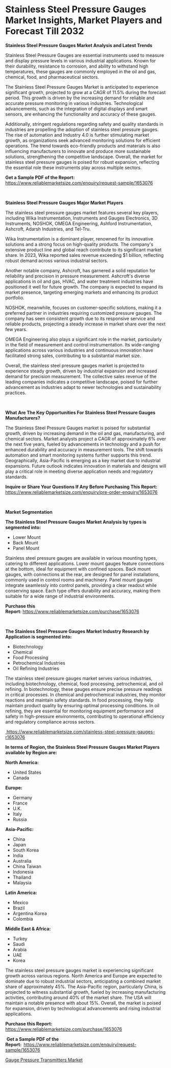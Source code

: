 <p><h1>Stainless Steel Pressure Gauges Market Insights, Market Players and Forecast Till 2032</h1></p><p><strong>Stainless Steel Pressure Gauges Market Analysis and Latest Trends</strong></p>
<p><p>Stainless Steel Pressure Gauges are essential instruments used to measure and display pressure levels in various industrial applications. Known for their durability, resistance to corrosion, and ability to withstand high temperatures, these gauges are commonly employed in the oil and gas, chemical, food, and pharmaceutical sectors. </p><p>The Stainless Steel Pressure Gauges Market is anticipated to experience significant growth, projected to grow at a CAGR of 11.5% during the forecast period. This growth is driven by the increasing demand for reliable and accurate pressure monitoring in various industries. Technological advancements, such as the integration of digital displays and smart sensors, are enhancing the functionality and accuracy of these gauges.</p><p>Additionally, stringent regulations regarding safety and quality standards in industries are propelling the adoption of stainless steel pressure gauges. The rise of automation and Industry 4.0 is further stimulating market growth, as organizations seek advanced monitoring solutions for efficient operations. The trend towards eco-friendly products and materials is also influencing manufacturers to innovate and produce more sustainable solutions, strengthening the competitive landscape. Overall, the market for stainless steel pressure gauges is poised for robust expansion, reflecting the essential role these instruments play across multiple sectors.</p></p>
<p><strong>Get a Sample PDF of the Report:&nbsp;</strong> <a href="https://www.reliablemarketsize.com/enquiry/request-sample/1653076?utm_campaign=1999&utm_medium=2&utm_source=Github&utm_content=ia&utm_term=05032025&utm_id=stainless-steel-pressure-gauges">https://www.reliablemarketsize.com/enquiry/request-sample/1653076</a></p>
<p>&nbsp;</p>
<p><strong>Stainless Steel Pressure Gauges Major Market Players</strong></p>
<p><p>The stainless steel pressure gauges market features several key players, including Wika Instrumentation, Instruments and Gauges Electronics, 3D Instruments, NOSHOK, OMEGA Engineering, Ashford Instrumentation, Ashcroft, Adarsh Industries, and Tel-Tru. </p><p>Wika Instrumentation is a dominant player, renowned for its innovative solutions and a strong focus on high-quality products. The company's extensive product line and global reach contribute to its significant market share. In 2023, Wika reported sales revenue exceeding $1 billion, reflecting robust demand across various industrial sectors.</p><p>Another notable company, Ashcroft, has garnered a solid reputation for reliability and precision in pressure measurement. Ashcroft's diverse applications in oil and gas, HVAC, and water treatment industries have positioned it well for future growth. The company is expected to expand its market presence, targeting emerging markets and enhancing its product portfolio.</p><p>NOSHOK, meanwhile, focuses on customer-specific solutions, making it a preferred partner in industries requiring customized pressure gauges. The company has seen consistent growth due to its responsive service and reliable products, projecting a steady increase in market share over the next few years.</p><p>OMEGA Engineering also plays a significant role in the market, particularly in the field of measurement and control instrumentation. Its wide-ranging applications across various industries and continuous innovation have facilitated strong sales, contributing to a substantial market size.</p><p>Overall, the stainless steel pressure gauges market is projected to experience steady growth, driven by industrial expansion and increased demand for precision measurement. The collective sales revenue of the leading companies indicates a competitive landscape, poised for further advancement as industries adapt to newer technologies and sustainability practices.</p></p>
<p>&nbsp;</p>
<p><strong>What Are The Key Opportunities For Stainless Steel Pressure Gauges Manufacturers?</strong></p>
<p><p>The Stainless Steel Pressure Gauges market is poised for substantial growth, driven by increasing demand in the oil and gas, manufacturing, and chemical sectors. Market analysts project a CAGR of approximately 6% over the next five years, fueled by advancements in technology and a push for enhanced durability and accuracy in measurement tools. The shift towards automation and smart monitoring systems further supports this trend. Geographically, Asia-Pacific is emerging as a key market due to industrial expansions. Future outlook indicates innovation in materials and designs will play a critical role in meeting diverse application needs and regulatory standards.</p></p>
<p><strong>Inquire or Share Your Questions If Any Before Purchasing This Report:</strong> <a href="https://www.reliablemarketsize.com/enquiry/pre-order-enquiry/1653076?utm_campaign=1999&utm_medium=2&utm_source=Github&utm_content=ia&utm_term=05032025&utm_id=stainless-steel-pressure-gauges">https://www.reliablemarketsize.com/enquiry/pre-order-enquiry/1653076</a></p>
<p>&nbsp;</p>
<p><strong>Market Segmentation</strong></p>
<p><strong>The Stainless Steel Pressure Gauges Market Analysis by types is segmented into:</strong></p>
<p><ul><li>Lower Mount</li><li>Back Mount</li><li>Panel Mount</li></ul></p>
<p><p>Stainless steel pressure gauges are available in various mounting types, catering to different applications. Lower mount gauges feature connections at the bottom, ideal for equipment with confined spaces. Back mount gauges, with connections at the rear, are designed for panel installations, commonly used in control rooms and machinery. Panel mount gauges integrate seamlessly into control panels, providing a clear readout while conserving space. Each type offers durability and accuracy, making them suitable for a wide range of industrial environments.</p></p>
<p><strong>Purchase this Report:&nbsp;</strong><a href="https://www.reliablemarketsize.com/purchase/1653076?utm_campaign=1999&utm_medium=2&utm_source=Github&utm_content=ia&utm_term=05032025&utm_id=stainless-steel-pressure-gauges">https://www.reliablemarketsize.com/purchase/1653076</a></p>
<p>&nbsp;</p>
<p><strong>The Stainless Steel Pressure Gauges Market Industry Research by Application is segmented into:</strong></p>
<p><ul><li>Biotechnology</li><li>Chemical</li><li>Food Processing</li><li>Petrochemical Industries</li><li>Oil Refining Industries</li></ul></p>
<p><p>The stainless steel pressure gauges market serves various industries, including biotechnology, chemical, food processing, petrochemical, and oil refining. In biotechnology, these gauges ensure precise pressure readings in critical processes. In chemical and petrochemical industries, they monitor reactions and maintain safety standards. In food processing, they help maintain product quality by ensuring optimal processing conditions. In oil refining, they are essential for monitoring equipment performance and safety in high-pressure environments, contributing to operational efficiency and regulatory compliance across sectors.</p></p>
<p><a href="https://www.reliablemarketsize.com/stainless-steel-pressure-gauges-r1653076?utm_campaign=1999&utm_medium=2&utm_source=Github&utm_content=ia&utm_term=05032025&utm_id=stainless-steel-pressure-gauges">&nbsp;https://www.reliablemarketsize.com/stainless-steel-pressure-gauges-r1653076</a></p>
<p><strong>In terms of Region, the Stainless Steel Pressure Gauges Market Players available by Region are:</strong></p>
<p>
    <p> <strong> North America: </strong>
        <ul>
            <li>United States</li>
            <li>Canada</li>
        </ul>
        </p> 
    <p> <strong> Europe: </strong>
        <ul>
            <li>Germany</li>
            <li>France</li>
            <li>U.K.</li>
            <li>Italy</li>
            <li>Russia</li>
        </ul>
        </p> 
    <p> <strong> Asia-Pacific: </strong>
        <ul>
            <li>China</li>
            <li>Japan</li>
            <li>South Korea</li>
            <li>India</li>
            <li>Australia</li>
            <li>China Taiwan</li>
            <li>Indonesia</li>
            <li>Thailand</li>
            <li>Malaysia</li>
        </ul>
        </p> 
    <p> <strong> Latin America: </strong>
        <ul>
            <li>Mexico</li>
            <li>Brazil</li>
            <li>Argentina Korea</li>
            <li>Colombia</li>
        </ul>
        </p> 
    <p> <strong> Middle East & Africa: </strong>
        <ul>
            <li>Turkey</li>
            <li>Saudi</li>
            <li>Arabia</li>
            <li>UAE</li>
            <li>Korea</li>
        </ul>
    </p>
    </p>
<p><p>The stainless steel pressure gauges market is experiencing significant growth across various regions. North America and Europe are expected to dominate due to robust industrial sectors, anticipating a combined market share of approximately 45%. The Asia-Pacific region, particularly China, is projected to witness substantial growth, fueled by increasing manufacturing activities, contributing around 40% of the market share. The USA will maintain a notable presence with about 15%. Overall, the market is poised for expansion, driven by technological advancements and rising industrial applications.</p></p>
<p><strong>Purchase this Report: </strong><a href="https://www.reliablemarketsize.com/purchase/1653076?utm_campaign=1999&utm_medium=2&utm_source=Github&utm_content=ia&utm_term=05032025&utm_id=stainless-steel-pressure-gauges">https://www.reliablemarketsize.com/purchase/1653076</a></p>
<p>&nbsp;<strong>Get a Sample PDF of the Report:&nbsp;&nbsp;</strong><a href="https://www.reliablemarketsize.com/enquiry/request-sample/1653076?utm_campaign=1999&utm_medium=2&utm_source=Github&utm_content=ia&utm_term=05032025&utm_id=stainless-steel-pressure-gauges">https://www.reliablemarketsize.com/enquiry/request-sample/1653076</a></p>
<p><strong></strong></p>
<p><p><a href="https://github.com/pizolina/Market-Research-Report-List-7/blob/main/gauge-pressure-transmitters-market.md?utm_campaign=1999&utm_medium=2&utm_source=Github&utm_content=ia&utm_term=05032025&utm_id=stainless-steel-pressure-gauges">Gauge Pressure Transmitters Market</a></p></p>